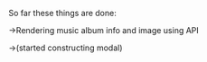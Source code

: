So far these things are done:

->Rendering music album info and image using API

->(started constructing modal)
